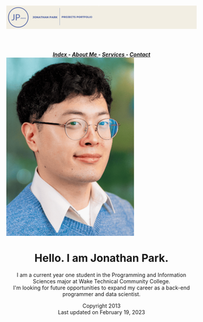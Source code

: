 <!doctype html>
<html lang="en">
<meta charset="utf-8">
<link href="assets/css/boilerplate.css" rel="stylesheet" type="text/css">
<link href="assets/css/styles.css" rel="stylesheet" type="text/css">
	<title>About Me!</title>
<link rel="icon" href="assets/coding_icon.png">
<style type="text/css">
</style>
<div class="container">
	<header>
	<a href="index.html">
	<img src="assets/Banner.png" alt="Jonathan Park Banner Portfolio Logo">
	</a>
	</header>
</div>
<nav class="fluid nav_ul" style="text-align: center">
	<a href="index.html">
	<em><strong>Index </strong></em></a><em><strong> 
		- 
	    <a href="About.md">
		About Me
	    </a> 
		- 
	    <a href="Services.md">
		Services
		</a>
		-
		<a href="Contact.md">
		Contact
	    </a></strong></em>
</nav>
<body>
	<div class= "container">
	<img src="assets/Jonathan_Park.png" class="img" alt="Selfie" title="That's me!" >
	<h1 style="text-align: center">
	Hello. I am Jonathan Park.
	</h1>
	<p style="text-align: center">
	I am a current year one student in the Programming and Information Sciences major at Wake Technical Community College.<br>
	I'm looking for future opportunities to expand my career as a back-end programmer and data scientist.<br>
	</p>
	</div>
	<div class="fluid footer_div" style="text-align: center">
	<span class="small_text">
		Copyright 2013<br> 
		Last updated on February 19, 2023
	</span>
</div>
</body>
</html>
